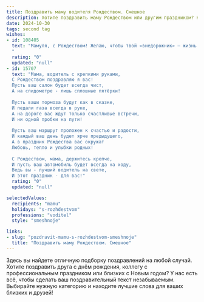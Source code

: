 ```yaml
---
title: Поздравить маму водителя Рождеством. Смешное
description: Хотите поздравить маму Рождеством или другим праздником? Наш ИИ создаст незабываемое поздравление, а вы обязательно выделитесь среди других.  
date: 2024-10-30
tags: second tag
wishes:
- id: 108405
  text: "Мамуля, с Рождеством! Желаю, чтобы твой «внедорожник» — жизнь — мчал по дороге счастья без пробок и неожиданных ям, а пассажиры (мы, твои дети) были всегда пристегнуты и довольны поездкой! Пусть бензин (радость) никогда не заканчивается, а  навигатор (интуиция) всегда верно указывает путь к  празднику и успеху!
  "
  rating: "0"
  updated: "null"
- id: 15707
  text: "Мама, водитель с крепкими руками,
  С Рождеством поздравляю я вас!
  Пусть ваш салон будет всегда чист,
  А на спидометре - лишь сплошные пятёрки!
  
  Пусть ваши тормоза будут как в сказке,
  И педали газа всегда в руке,
  А на дороге вас ждут только счастливые встречи,
  И ни одной пробки на пути!
  
  Пусть ваш маршрут проложен к счастью и радости,
  И каждый ваш день будет ярче предыдущего,
  А в праздник Рождества вас окружат
  Любовь, тепло и улыбки родных!
  
  С Рождеством, мама, держитесь крепче,
  И пусть ваш автомобиль будет всегда на ходу,
  Ведь вы - лучший водитель на свете,
  И этот праздник - для вас!"
  rating: "0"
  updated: "null"

selectedValues:
  recipients: "mamu"
  holidays: "s-rozhdestvom"
  professions: "voditel"
  style: "smeshnoje"

links:
- slug: "pozdravit-mamu-s-rozhdestvom-smeshnoje"
  title: "Поздравить маму Рождеством. Смешное"
---
```


Здесь вы найдете отличную подборку поздравлений на любой случай.
Хотите поздравить друга с днём рождения, коллегу с профессиональным праздником или близких с Новым годом? У нас есть всё, чтобы сделать ваш поздравительный текст незабываемым. Выбирайте нужную категорию и находите лучшие слова для ваших близких и друзей!
